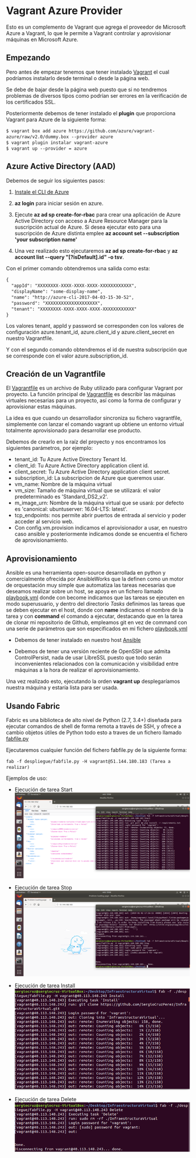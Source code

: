 # Vagrant Azure Provider

Esto es un complemento de Vagrant que agrega el proveedor de Microsoft Azure a Vagrant, lo que le permite a Vagrant controlar y aprovisionar máquinas en Microsoft Azure.

## Empezando

Pero antes de empezar tenemos que tener instalado [Vagrant](https://www.vagrantup.com/downloads.html) el cual podríamos instalarlo desde terminal o desde la página web.

Se debe de bajar desde la página web puesto que si no tendremos problemas de diversos tipos como podrían ser errores en la verificación de los certificados SSL.

Posteriormente debemos de tener instalado el **plugin** que proporciona Vagrant para Azure de la siguiente forma:

~~~
$ vagrant box add azure https://github.com/azure/vagrant-azure/raw/v2.0/dummy.box --provider azure
$ vagrant plugin instalar vagrant-azure
$ vagrant up --provider = azure
~~~

## Azure Active Directory (AAD)

Debemos de seguir los siguientes pasos:

1. [Instale el CLI de Azure](https://docs.microsoft.com/en-us/cli/azure/install-azure-cli?view=azure-cli-latest)

2. **az login** para iniciar sesión en azure.

3. Ejecute **az ad sp create-for-rbac** para crear una aplicación de Azure Active Directory con acceso a Azure Resource Manager para la suscripción actual de Azure. Si desea ejecutar esto para una suscripción de Azure distinta emplee **az account set --subscription 'your subscription name'**

4. Una vez realizado esto ejecutaremos **az ad sp create-for-rbac** y **az account list --query "[?isDefault].id" -o tsv**.

Con el primer comando obtendremos una salida como esta:

~~~
{
  "appId": "XXXXXXXX-XXXX-XXXX-XXXX-XXXXXXXXXXXX",
  "displayName": "some-display-name",
  "name": "http://azure-cli-2017-04-03-15-30-52",
  "password": "XXXXXXXXXXXXXXXXXXXX",
  "tenant": "XXXXXXXX-XXXX-XXXX-XXXX-XXXXXXXXXXXX"
}
~~~

Los valores tenant, appId y password se corresponden con los valores de configuración azure.tenant_id, azure.client_id y azure.client_secret en nuestro Vagrantfile.

Y con el segundo comando obtendremos el id de nuestra subscripción que se corresponde con el valor azure.subscription_id.

## Creación de un Vagrantfile

El [Vagrantfile](https://github.com/SergioCruzPerez/InfraestructuraVirtual/blob/master/Vagrantfile) es un archivo de Ruby utilizado para configurar Vagrant por proyecto. La función principal de [Vagrantfile](https://github.com/SergioCruzPerez/InfraestructuraVirtual/blob/master/Vagrantfile) es describir las máquinas virtuales necesarias para un proyecto, así como la forma de configurar y aprovisionar estas máquinas.

La idea es que cuando un desarrollador sincroniza su fichero vagrantfile, simplemente con lanzar el comando vagrant up obtiene un entorno virtual totalmente aprovisionado para desarrollar ese producto.

Debemos de crearlo en la raíz del proyecto y nos encontramos los siguientes parámetros, por ejemplo:

- tenant_id: Tu Azure Active Directory Tenant Id.
- client_id: Tu Azure Active Directory application client id.
- client_secret: Tu Azure Active Directory application client secret.
- subscription_id: La subscripcion de Azure que queremos usar.
- vm_name: Nombre de la máquina virtual
- vm_size: Tamaño de máquina virtual que se utilizará: el valor predeterminado es 'Standard_DS2_v2'.
- m_image_urn: Nombre de la máquina virtual que se usará: por defecto es 'canonical: ubuntuserver: 16.04-LTS: latest'.
- tcp_endpoints: nos permite abrir puertos de entrada al servicio y poder acceder al servicio web.
- Con config.vm.provision indicamos el aprovisionador a usar, en nuestro caso ansible y posteriormente indicamos donde se encuentra el fichero de aprovisionamiento.

## Aprovisionamiento

Ansible es una herramienta open-source desarrollada en python y comercialmente ofrecida por AnsibleWorks que la definen como un motor de orquestación muy simple que automatiza las tareas necesarias que deseamos realizar sobre un host, se apoya en un fichero llamado [playbook.yml](https://github.com/SergioCruzPerez/InfraestructuraVirtual/blob/master/provision/playbook.yml) donde con become indicamos que las tareas se ejecuten en modo superusuario, y dentro del directorio *Tasks* definimos las tareas que se deben ejecutar en el host, donde con **name** indicamos el nombre de la tarea y con **command** el comando a ejecutar, destacando que en la tarea de clonar mi repositorio de Github, empleamos git en vez de command con una serie de parámetros que son especificados en mi fichero [playbook.yml](https://github.com/SergioCruzPerez/InfraestructuraVirtual/blob/master/provision/playbook.yml)

- Debemos de tener instalado en nuestro host [Ansible](https://docs.ansible.com/ansible/latest/installation_guide/intro_installation.html#installing-the-control-machine)

- Debemos de tener una versión reciente de OpenSSH que admita ControlPersist, nada de usar LibreSSL puesto que todo serán inconvenientes relacionados con la comunicación y visibilidad entre máquinas a la hora de realizar el aprovisionamiento.

Una vez realizado esto, ejecutando la orden **vagrant up** desplegaríamos nuestra máquina y estaría lista para ser usada.

## Usando Fabric

Fabric es una biblioteca de alto nivel de Python (2.7, 3.4+) diseñada para ejecutar comandos de shell de forma remota a través de SSH, y ofrece a cambio objetos útiles de Python todo esto a traves de un fichero llamado [fabfile.py](https://github.com/SergioCruzPerez/InfraestructuraVirtual/blob/master/despliegue/fabfile.py)

Ejecutaremos cualquier función del fichero fabfile.py de la siguiente forma:

~~~
fab -f despliegue/fabfile.py -H vagrant@51.144.180.183 (Tarea a realizar)
~~~

Ejemplos de uso:

- Ejecución de tarea Start
![img](https://github.com/SergioCruzPerez/InfraestructuraVirtual/blob/master/docs/imagenes/Start.png)

- Ejecución de tarea Stop
![img](https://github.com/SergioCruzPerez/InfraestructuraVirtual/blob/master/docs/imagenes/Stop.png)

- Ejecución de tarea Install
![img](https://github.com/SergioCruzPerez/InfraestructuraVirtual/blob/master/docs/imagenes/Install.png)

- Ejecución de tarea Delete
![img](https://github.com/SergioCruzPerez/InfraestructuraVirtual/blob/master/docs/imagenes/Delete.png)


